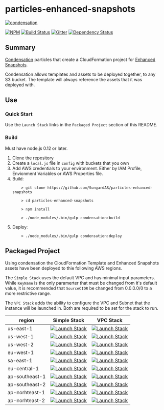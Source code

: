 # particles-enhanced-snapshots

[![condensation][condensation-image]][condensation-url]

[![NPM][npm-image]][npm-url]
[![Build Status][travis-image]][travis-url]
[![Gitter][gitter-image]][gitter-url]
[![Dependency Status][daviddm-image]][daviddm-url]


## Summary

[Condensation][condensation-url] particles that create a CloudFormation project for
[Enhanced Snapshots][enhanced-snapshots-url].

Condensation allows templates and assets to be deployed together,
to any S3 bucket. The template will always reference the assets that it
was deployed with.

## Use

### Quick Start

Use the `Launch Stack` links in the `Packaged Project` section of this
README.

### Build

Must have node.js 0.12 or later.

1. Clone the repository
2. Create a `local.js` file in `config` with buckets that you own
3. Add AWS credentials to your environment.  Either by IAM Profile,
   Envionment Variables or AWS Properties file.
4. Build:
    ```
        > git clone https://github.com/SungardAS/particles-enhanced-snapshots

        > cd particles-enhanced-snapshots

        > npm install

        > ./node_modules/.bin/gulp condensation:build
    ```
5. Deploy:
    ```
        > ./node_modules/.bin/gulp condensation:deploy

    ```



## Packaged Project

Using condensation the CloudFormation Template and Enhanced Snapshots assets
have been deployed to thie following AWS regions.

The `Simple Stack` uses the default VPC and has minimal input parameters.  While `KeyName` is the only paramerter that must be changed from it's default value, it is recommended that `SourceCIDR` be changed from 0.0.0.0/0 to a more restrictive range.

The `VPC Stack` adds the ability to configure the VPC and Subnet that the instance will be launched in.  Both are required to be set for the stack to run.

|region|Simple Stack|VPC Stack|
|------|------------|---------|
|us-east-1|[![Launch Stack](https://s3.amazonaws.com/cloudformation-examples/cloudformation-launch-stack.png)](https://console.aws.amazon.com/cloudformation/home?region=us-east-1#/stacks/new?stackName=enhanced-snapshots&templateURL=http://condensation-particles.us-east-1.s3.amazonaws.com/particles-enhanced-snapshots/release/master/particles/cftemplates/sungard_marketplace_enhanced_snapshots.template.json)|[![Launch Stack](https://s3.amazonaws.com/cloudformation-examples/cloudformation-launch-stack.png)](https://console.aws.amazon.com/cloudformation/home?region=us-east-1#/stacks/new?stackName=enhanced-snapshots&templateURL=http://condensation-particles.us-east-1.s3.amazonaws.com/particles-enhanced-snapshots/release/master/particles/cftemplates/sungard_marketplace_enhanced_snapshots_with_vpc.template.json)|
|us-west-1|[![Launch Stack](https://s3.amazonaws.com/cloudformation-examples/cloudformation-launch-stack.png)](https://console.aws.amazon.com/cloudformation/home?region=us-west-1#/stacks/new?stackName=enhanced-snapshots&templateURL=http://condensation-particles.us-west-1.s3.amazonaws.com/particles-enhanced-snapshots/release/master/particles/cftemplates/sungard_marketplace_enhanced_snapshots.template.json)|[![Launch Stack](https://s3.amazonaws.com/cloudformation-examples/cloudformation-launch-stack.png)](https://console.aws.amazon.com/cloudformation/home?region=us-west-1#/stacks/new?stackName=enhanced-snapshots&templateURL=http://condensation-particles.us-west-1.s3.amazonaws.com/particles-enhanced-snapshots/release/master/particles/cftemplates/sungard_marketplace_enhanced_snapshots_with_vpc.template.json)|
|us-west-2|[![Launch Stack](https://s3.amazonaws.com/cloudformation-examples/cloudformation-launch-stack.png)](https://console.aws.amazon.com/cloudformation/home?region=us-west-2#/stacks/new?stackName=enhanced-snapshots&templateURL=http://condensation-particles.us-west-2.s3.amazonaws.com/particles-enhanced-snapshots/release/master/particles/cftemplates/sungard_marketplace_enhanced_snapshots.template.json)|[![Launch Stack](https://s3.amazonaws.com/cloudformation-examples/cloudformation-launch-stack.png)](https://console.aws.amazon.com/cloudformation/home?region=us-west-2#/stacks/new?stackName=enhanced-snapshots&templateURL=http://condensation-particles.us-west-2.s3.amazonaws.com/particles-enhanced-snapshots/release/master/particles/cftemplates/sungard_marketplace_enhanced_snapshots_with_vpc.template.json)|
|eu-west-1|[![Launch Stack](https://s3.amazonaws.com/cloudformation-examples/cloudformation-launch-stack.png)](https://console.aws.amazon.com/cloudformation/home?region=eu-west-1#/stacks/new?stackName=enhanced-snapshots&templateURL=http://condensation-particles.eu-west-1.s3.amazonaws.com/particles-enhanced-snapshots/release/master/particles/cftemplates/sungard_marketplace_enhanced_snapshots.template.json)|[![Launch Stack](https://s3.amazonaws.com/cloudformation-examples/cloudformation-launch-stack.png)](https://console.aws.amazon.com/cloudformation/home?region=eu-west-1#/stacks/new?stackName=enhanced-snapshots&templateURL=http://condensation-particles.eu-west-1.s3.amazonaws.com/particles-enhanced-snapshots/release/master/particles/cftemplates/sungard_marketplace_enhanced_snapshots_with_vpc.template.json)|
|sa-east-1|[![Launch Stack](https://s3.amazonaws.com/cloudformation-examples/cloudformation-launch-stack.png)](https://console.aws.amazon.com/cloudformation/home?region=sa-east-1#/stacks/new?stackName=enhanced-snapshots&templateURL=http://condensation-particles.sa-east-1.s3.amazonaws.com/particles-enhanced-snapshots/release/master/particles/cftemplates/sungard_marketplace_enhanced_snapshots.template.json)|[![Launch Stack](https://s3.amazonaws.com/cloudformation-examples/cloudformation-launch-stack.png)](https://console.aws.amazon.com/cloudformation/home?region=sa-east-1#/stacks/new?stackName=enhanced-snapshots&templateURL=http://condensation-particles.sa-east-1.s3.amazonaws.com/particles-enhanced-snapshots/release/master/particles/cftemplates/sungard_marketplace_enhanced_snapshots_with_vpc.template.json)|
|eu-central-1|[![Launch Stack](https://s3.amazonaws.com/cloudformation-examples/cloudformation-launch-stack.png)](https://console.aws.amazon.com/cloudformation/home?region=eu-central-1#/stacks/new?stackName=enhanced-snapshots&templateURL=http://condensation-particles.eu-central-1.s3.amazonaws.com/particles-enhanced-snapshots/release/master/particles/cftemplates/sungard_marketplace_enhanced_snapshots.template.json)|[![Launch Stack](https://s3.amazonaws.com/cloudformation-examples/cloudformation-launch-stack.png)](https://console.aws.amazon.com/cloudformation/home?region=eu-central-1#/stacks/new?stackName=enhanced-snapshots&templateURL=http://condensation-particles.eu-central-1.s3.amazonaws.com/particles-enhanced-snapshots/release/master/particles/cftemplates/sungard_marketplace_enhanced_snapshots_with_vpc.template.json)|
|ap-southeast-1|[![Launch Stack](https://s3.amazonaws.com/cloudformation-examples/cloudformation-launch-stack.png)](https://console.aws.amazon.com/cloudformation/home?region=ap-southeast-1#/stacks/new?stackName=enhanced-snapshots&templateURL=http://condensation-particles.ap-southeast-1.s3.amazonaws.com/particles-enhanced-snapshots/release/master/particles/cftemplates/sungard_marketplace_enhanced_snapshots.template.json)|[![Launch Stack](https://s3.amazonaws.com/cloudformation-examples/cloudformation-launch-stack.png)](https://console.aws.amazon.com/cloudformation/home?region=ap-southeast-1#/stacks/new?stackName=enhanced-snapshots&templateURL=http://condensation-particles.ap-southeast-1.s3.amazonaws.com/particles-enhanced-snapshots/release/master/particles/cftemplates/sungard_marketplace_enhanced_snapshots_with_vpc.template.json)|
|ap-southeast-2|[![Launch Stack](https://s3.amazonaws.com/cloudformation-examples/cloudformation-launch-stack.png)](https://console.aws.amazon.com/cloudformation/home?region=ap-southeast-2#/stacks/new?stackName=enhanced-snapshots&templateURL=http://condensation-particles.ap-southeast-2.s3.amazonaws.com/particles-enhanced-snapshots/release/master/particles/cftemplates/sungard_marketplace_enhanced_snapshots.template.json)|[![Launch Stack](https://s3.amazonaws.com/cloudformation-examples/cloudformation-launch-stack.png)](https://console.aws.amazon.com/cloudformation/home?region=us-east-1#/stacks/new?stackName=enhanced-snapshots&templateURL=http://condensation-particles.us-east-1.s3.amazonaws.com/particles-enhanced-snapshots/release/master/particles/cftemplates/sungard_marketplace_enhanced_snapshots_with_vpc.template.json)|
|ap-norhteast-1|[![Launch Stack](https://s3.amazonaws.com/cloudformation-examples/cloudformation-launch-stack.png)](https://console.aws.amazon.com/cloudformation/home?region=ap-norhteast-1#/stacks/new?stackName=enhanced-snapshots&templateURL=http://condensation-particles.ap-norhteast-1.s3.amazonaws.com/particles-enhanced-snapshots/release/master/particles/cftemplates/sungard_marketplace_enhanced_snapshots.template.json)|[![Launch Stack](https://s3.amazonaws.com/cloudformation-examples/cloudformation-launch-stack.png)](https://console.aws.amazon.com/cloudformation/home?region=ap-norhteast-1#/stacks/new?stackName=enhanced-snapshots&templateURL=http://condensation-particles.ap-norhteast-1.s3.amazonaws.com/particles-enhanced-snapshots/release/master/particles/cftemplates/sungard_marketplace_sungard_marketplace_enhanced_snapshots_with_vpc.template.json)|
|ap-norhteast-2|[![Launch Stack](https://s3.amazonaws.com/cloudformation-examples/cloudformation-launch-stack.png)](https://console.aws.amazon.com/cloudformation/home?region=ap-norhteast-2#/stacks/new?stackName=enhanced-snapshots&templateURL=http://condensation-particles.ap-norhteast-2.s3.amazonaws.com/particles-enhanced-snapshots/release/master/particles/cftemplates/sungard_marketplace_enhanced_snapshots.template.json)|[![Launch Stack](https://s3.amazonaws.com/cloudformation-examples/cloudformation-launch-stack.png)](https://console.aws.amazon.com/cloudformation/home?region=ap-norhteast-2#/stacks/new?stackName=enhanced-snapshots&templateURL=http://condensation-particles.ap-norhteast-2.s3.amazonaws.com/particles-enhanced-snapshots/release/master/particles/cftemplates/sungard_marketplace_sungard_marketplace_enhanced_snapshots_with_vpc.template.json)|


[condensation-image]: https://raw.githubusercontent.com/SungardAS/condensation/master/docs/images/condensation_logo.png
[condensation-url]: https://github.com/SungardAS/condensation
[enhanced-snapshots-url]: https://github.com/SungardAS/enhanced-snapshots
[npm-image]: https://badge.fury.io/js/particles-enhanced-snapshots.svg
[npm-url]: https://npmjs.org/package/particles-enhanced-snapshots
[gitter-image]: https://badges.gitter.im/Join%20Chat.svg
[gitter-url]: https://gitter.im/SungardAS/condensation?utm_source=badge&utm_medium=badge&utm_campaign=pr-badge
[travis-image]: https://travis-ci.org/SungardAS/particles-enhanced-snapshots.svg?branch=develop
[travis-url]: https://travis-ci.org/SungardAS/particles-enhanced-snapshots
[daviddm-image]: https://david-dm.org/SungardAS/particles-enhanced-snapshots.svg?theme=shields.io
[daviddm-url]: https://david-dm.org/SungardAS/particles-enhanced-snapshots
